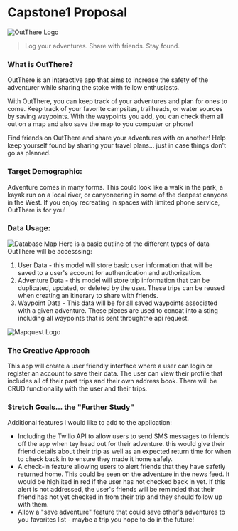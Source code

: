 # Capstone1 Proposal
![OutThere Logo](OutThere_Logo.png)

>Log your adventures. Share with friends. Stay found.

### What is OutThere?
 OutThere is an interactive app that aims to increase the safety of the adventurer while sharing the stoke with fellow enthusiasts. 
 
 With OutThere, you can keep track of your adventures and plan for ones to come. Keep track of your favorite campsites, trailheads, or water sources by saving waypoints. With the waypoints you add, you can check them all out on a map and also save the map to you computer or phone! 
 
 Find friends on OutThere and share your adventures with on another! Help keep yourself found by sharing your travel plans... just in case things don't go as planned.  

### Target Demographic:
Adventure comes in many forms. This could look like a walk in the park, a kayak run on a local river, or canyoneering in some of the deepest canyons in the West. If you enjoy recreating in spaces with limited phone service, OutThere is for you!

### Data Usage:
![Database Map](database_mapping.png)
Here is a basic outline of the different types of data OutThere will be accesssing:
1. User Data - this model will store basic user information that will be saved to a user's account for authentication and authorization.
2. Adventure Data - this model will store trip information that can be duplicated, updated, or deleted by the user. These trips can be reused when creating an itinerary to share with friends.
3. Waypoint Data - This data will be for all saved waypoints associated with a given adventure. These pieces are used to concat into a sting including all waypoints that is sent throughthe api request.

![Mapquest Logo](apis.png)

### The Creative Approach
This app will create a user friendly interface where a user can login or register an account to save their data. The user can view their profile that includes all of their past trips and their own address book. There will be CRUD functionality with the user and their trips.


### Stretch Goals... the "Further Study"
Additional features I would like to add to the application:
- Including the Twilio API to allow users to send SMS messages to friends off the app when tey head out for their adventure. this would give their friend details about their trip as well as an expected return time for when to check back in to ensure they made it home safely. 
- A check-in feature allowing users to alert friends that they have safetly returned home. This could be seen on the adventure in the news feed. It would be highlited in red if the user has not checked back in yet. If this alert is not addressed, the user's friends will be reminded that their friend has not yet checked in from their trip and they should follow up with them.
- Allow a "save adventure" feature that could save other's adventures to you favorites list - maybe a trip you hope to do in the future!